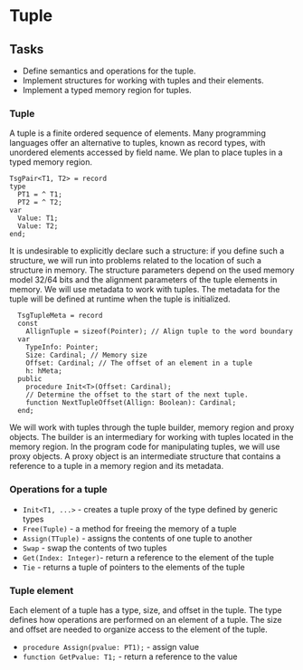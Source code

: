 # Tuple

## Tasks
 - Define semantics and operations for the tuple.
 - Implement structures for working with tuples and their elements.
 - Implement a typed memory region for tuples.

### Tuple

A tuple is a finite ordered sequence of elements.
Many programming languages offer an alternative to tuples, known as record types, with unordered elements accessed by field name.
We plan to place tuples in a typed memory region.
```
TsgPair<T1, T2> = record
type
  PT1 = ^ T1;
  PT2 = ^ T2;
var
  Value: T1;
  Value: T2;
end;
```
It is undesirable to explicitly declare such a structure: if you define such a structure, we will run into problems related to the location of such a structure in memory.
The structure parameters depend on the used memory model 32/64 bits and the alignment parameters of the tuple elements in memory.
We will use metadata to work with tuples.
The metadata for the tuple will be defined at runtime when the tuple is initialized.
```
  TsgTupleMeta = record
  const
    AllignTuple = sizeof(Pointer); // Align tuple to the word boundary
  var
    TypeInfo: Pointer;
    Size: Cardinal; // Memory size
    Offset: Cardinal; // The offset of an element in a tuple
    h: hMeta;
  public
    procedure Init<T>(Offset: Cardinal);
    // Determine the offset to the start of the next tuple.
    function NextTupleOffset(Allign: Boolean): Cardinal;
  end;
```
We will work with tuples through the tuple builder, memory region and proxy objects.
The builder is an intermediary for working with tuples located in the memory region.
In the program code for manipulating tuples, we will use proxy objects.
A proxy object is an intermediate structure that contains a reference to a tuple in a memory region and its metadata.

### Operations for a tuple
 - `Init<T1, ...>` - creates a tuple proxy of the type defined by generic types
 - `Free(Tuple)` - a method for freeing the memory of a tuple
 - `Assign(TTuple)` - assigns the contents of one tuple to another
 - `Swap` - swap the contents of two tuples
 - `Get(Index: Integer)`- return a reference to the element of the tuple
 - `Tie` - returns a tuple of pointers to the elements of the tuple

### Tuple element
Each element of a tuple has a type, size, and offset in the tuple.
The type defines how operations are performed on an element of a tuple.
The size and offset are needed to organize access to the element of the tuple.
- `procedure Assign(pvalue: PT1);` - assign value
 - `function GetPvalue: T1;` - return a reference to the value